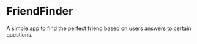 # FriendFinder

A simple app to find the perfect friend based on users answers to certain questions.
